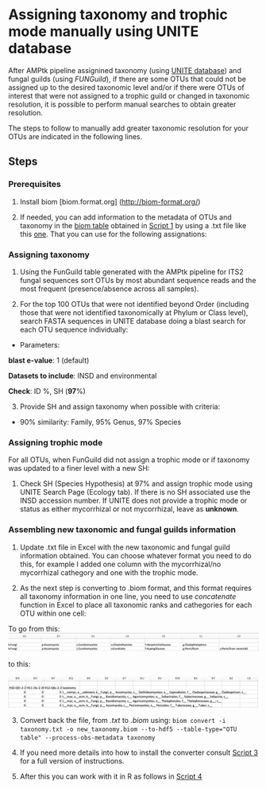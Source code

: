 # Assigning taxonomy and trophic mode manually using UNITE database

After AMPtk pipeline assignined taxonomy (using [UNITE database](https://unite.ut.ee/)) and fungal guilds (using *FUNGuild*), if there are some OTUs that could not be assigned up to the desired taxonomic level and/or if there were OTUs of interest that were not assigned to a trophic guild or changed in taxonomic resolution, it is possible to perform manual searches to obtain greater resolution. 

The steps to follow to manually add greater taxonomic resolution for your OTUs are indicated in the following lines. 


## Steps 

### Prerequisites

1. Install biom [biom.format.org] (http://biom-format.org/) 

2. If needed, you can add information to the metadata of OTUs and taxonomy in the [biom table](https://github.com/bc-anaisabel/juniperus_paper/blob/master/data/1_taxonomy.biom) obtained in [Script 1](https://github.com/bc-anaisabel/juniperus_paper/blob/master/bin/1_amptk_for_illumina.sh) by using a .txt file like this [one](https://github.com/bc-anaisabel/juniperus_paper/blob/master/data/2_taxonomy.txt). That you can use for the following assignations: 

### Assigning taxonomy 

1. Using the FunGuild table generated with the AMPtk pipeline for ITS2 fungal sequences sort OTUs by most abundant sequence reads and the most frequent (presence/absence across all samples). 

2. For the top 100 OTUs that were not identified beyond Order (including those that were not identified taxonomically at Phylum or Class level), search FASTA sequences in UNITE database doing a blast search for each OTU sequence individually: 
 
* Parameters: 

**blast e-value**: 1 (default)

**Datasets to include**: INSD and environmental 

**Check**: ID %, SH (**97**%) 

3. Provide SH and assign taxonomy when possible with criteria:

* 90% similarity: Family, 95% Genus, 97% Species


### Assigning trophic mode 

For all OTUs, when FunGuild did not assign a trophic mode or if taxonomy was updated to a finer level with a new SH: 

1. Check SH (Species Hypothesis) at 97% and assign trophic mode using UNITE Search Page (Ecology tab). If there is no SH associated use the INSD accession number. If UNITE does not provide a trophic mode or status as either mycorrhizal or not mycorrhizal, leave as **unknown**. 


### Assembling new taxonomic and fungal guilds information 

1. Update .txt file in Excel with the new taxonomic and fungal guild information obtained. You can choose whatever format you need to do this, for example I added one column with the mycorrhizal/no mycorrhizal cathegory and one with the trophic mode. 

2. As the next step is converting to .biom format, and this format requires all taxonomy information in one line, you need to use *concatenate* function in Excel to place all taxonomic ranks and cathegories for each OTU within one cell:

To go from this:
![](../output/excel_concatenate_2.png)

to this:

![](../output/excel_concatenate.png)


3. Convert back the file, from *.txt* to *.biom* using:
`biom convert -i taxonomy.txt -o new_taxonomy.biom --to-hdf5 --table-type="OTU table" --process-obs-metadata taxonomy`

4. If you need more details into how to install the converter consult [Script 3](https://github.com/bc-anaisabel/juniperus_paper/blob/master/bin/3_Convert_txt_to_biom.md) for a full version of instructions. 

5. After this you can work with it in R as follows in [Script 4](https://github.com/bc-anaisabel/juniperus_paper/blob/master/bin/4_Filter_otu_table.R) 

